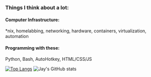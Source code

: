 ### Things I think about a lot:

#### Computer Infrastructure:
*nix, homelabbing, networking, hardware, containers, virtualization, automation

#### Programming with these:
Python, Bash, AutoHotkey, HTML/CSS/JS


[![Top Langs](https://github-readme-stats.vercel.app/api/top-langs/?username=jaygriffinjay&layout=donut)](https://github.com/jaygriffinjay/github-readme-stats&layout=compact)
![Jay's GitHub stats](https://github-readme-stats.vercel.app/api?username=jaygriffinjay&show_icons=true&hide=stars,prs,issues,contribs&theme=synthwave&rank_icon=percentile&layout=compact)
